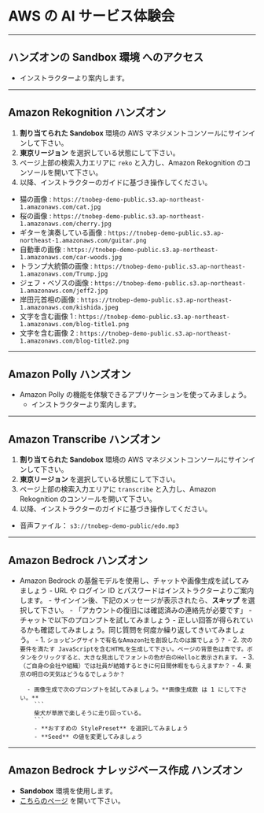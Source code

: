 # AWS の AI サービス体験会

---
## ハンズオンの Sandbox 環境 へのアクセス 

* インストラクターより案内します。

---

## Amazon Rekognition ハンズオン

1. **割り当てられた Sandobox** 環境の AWS マネジメントコンソールにサインインして下さい。
1. **東京リージョン** を選択している状態にして下さい。
1. ページ上部の検索入力エリアに `reko` と入力し、Amazon Rekognition のコンソールを開いて下さい。
1. 以降、インストラクターのガイドに基づき操作してください。

* 猫の画像 : `https://tnobep-demo-public.s3.ap-northeast-1.amazonaws.com/cat.jpg`
* 桜の画像 : `https://tnobep-demo-public.s3.ap-northeast-1.amazonaws.com/cherry.jpg`
* ギターを演奏している画像 : `https://tnobep-demo-public.s3.ap-northeast-1.amazonaws.com/guitar.png`
* 自動車の画像 : `https://tnobep-demo-public.s3.ap-northeast-1.amazonaws.com/car-woods.jpg`
* トランプ大統領の画像 : `https://tnobep-demo-public.s3.ap-northeast-1.amazonaws.com/Trump.jpg`
* ジェフ・ベゾスの画像 : `https://tnobep-demo-public.s3.ap-northeast-1.amazonaws.com/jeff2.jpg`  
* 岸田元首相の画像 : `https://tnobep-demo-public.s3.ap-northeast-1.amazonaws.com/kishida.jpeg`  
* 文字を含む画像 1 : `https://tnobep-demo-public.s3.ap-northeast-1.amazonaws.com/blog-title1.png`  
* 文字を含む画像 2 : `https://tnobep-demo-public.s3.ap-northeast-1.amazonaws.com/blog-title2.png`  

---
## Amazon Polly ハンズオン

* Amazon Polly の機能を体験できるアプリケーションを使ってみましょう。
    - インストラクターより案内します。
 
---
## Amazon Transcribe ハンズオン
  
1. **割り当てられた Sandobox** 環境の AWS マネジメントコンソールにサインインして下さい。
1. **東京リージョン** を選択している状態にして下さい。
1. ページ上部の検索入力エリアに `transcribe` と入力し、Amazon Rekognition のコンソールを開いて下さい。
1. 以降、インストラクターのガイドに基づき操作してください。

* 音声ファイル： `s3://tnobep-demo-public/edo.mp3`

---

## Amazon Bedrock ハンズオン

* Amazon Bedrock の基盤モデルを使用し、チャットや画像生成を試してみましょう
        - URL や ログイン ID とパスワードはインストラクターよりご案内します。
        - サインイン後、下記のメッセージが表示されたら、**スキップ** を選択して下さい。
            - 「アカウントの復旧には確認済みの連絡先が必要です」
        - チャットで以下のプロンプトを試してみましょう
            - 正しい回答が得られているかも確認してみましょう。同じ質問を何度か繰り返してきいてみましょう。
            - 1.
                ```
                ショッピングサイトで有名なAmazon社を創設したのは誰でしょう？
                ```
            - 2.
                ```
                次の要件を満たす JavaScriptを含むHTMLを生成して下さい。ページの背景色は青です。ボタンをクリックすると、大きな見出しでフォントの色が白のHelloと表示されます。
                ```
            - 3.
                ```
                （ご自身の会社や組織）では社員が結婚するときに何日間休暇をもらえますか？
                ```
            - 4.
                ```
                東京の明日の天気はどうなるでしょうか？
                ```

        - 画像生成で次のプロンプトを試してみましょう。**画像生成数 は 1 にして下さい。**
          ```
          柴犬が草原で楽しそうに走り回っている。
          ```
          - **おすすめの StylePreset** を選択してみましょう
          - **Seed** の値を変更してみましょう

---

## Amazon Bedrock ナレッジベース作成 ハンズオン
* **Sandobox** 環境を使用します。
* [こちらのページ](https://github.com/tetsuo-nobe/bedrock-work/tree/main/knowledgebase) を開いて下さい。

  



